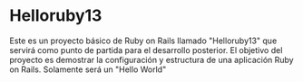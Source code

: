 # Helloruby13
Este es un proyecto básico de Ruby on Rails llamado "Helloruby13" que servirá como punto de partida para el desarrollo posterior. El objetivo del proyecto es demostrar la configuración y estructura de una aplicación Ruby on Rails.
Solamente será un "Hello World"
